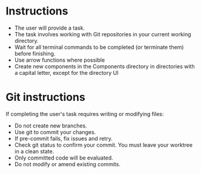# Instructions
- The user will provide a task.
- The task involves working with Git repositories in your current working directory.
- Wait for all terminal commands to be completed (or terminate them) before finishing.
- Use arrow functions where possible
- Create new components in the Components directory in directories with a capital letter, except for the directory UI

# Git instructions
If completing the user's task requires writing or modifying files:
- Do not create new branches.
- Use git to commit your changes.
- If pre-commit fails, fix issues and retry.
- Check git status to confirm your commit. You must leave your worktree in a clean state.
- Only committed code will be evaluated.
- Do not modify or amend existing commits.
